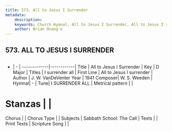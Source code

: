 ```yaml
---
title: 573. All to Jesus I Surrender
metadata:
    description: 
    keywords: Church Hymnal, All to Jesus I Surrender, All to Jesus I surrender, I surrender all
    author: Brian Onang'o
---
```



## 573. ALL TO JESUS I SURRENDER

```txt

```

- |   -  |
-------------|------------|
Title | All to Jesus I Surrender |
Key | D Major |
Titles | I surrender all |
First Line | All to Jesus I surrender |
Author | J. W. VanDeVenter
Year | 1941
Composer| W. S. Weeden |
Hymnal|  - |
Tune| I SURRENDER ALL |
Metrical pattern | |
# Stanzas |  |
Chorus |  |
Chorus Type |  |
Subjects | Sabbath School: The Call |
Texts |  |
Print Texts | 
Scripture Song |  |
  
